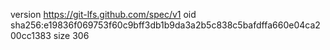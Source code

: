 version https://git-lfs.github.com/spec/v1
oid sha256:e19836f069753f60c9bff3db1b9da3a2b5c838c5bafdffa660e04ca200cc1383
size 306
